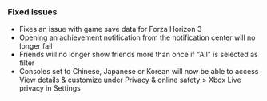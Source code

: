### Fixed issues
- Fixes an issue with game save data for Forza Horizon 3
- Opening an achievement notification from the notification center will no longer fail
- Friends will no longer show friends more than once if "All" is selected as filter
- Consoles set to Chinese, Japanese or Korean will now be able to access View details & customize under Privacy & online safety > Xbox Live privacy in Settings
